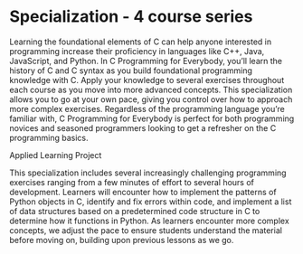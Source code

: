 # Specialization - 4 course series
Learning the foundational elements of C can help anyone interested in programming increase their proficiency in languages like C++, Java, JavaScript, and Python. In C Programming for Everybody, you’ll learn the history of C and C syntax as you build foundational programming knowledge with C. Apply your knowledge to several exercises throughout each course as you move into more advanced concepts. This specialization allows you to go at your own pace, giving you control over how to approach more complex exercises. Regardless of the programming language you’re familiar with, C Programming for Everybody is perfect for both programming novices and seasoned programmers looking to get a refresher on the C programming basics. 

Applied Learning Project

This specialization includes several increasingly challenging programming exercises ranging from a few minutes of effort to several hours of development. Learners will encounter how to implement the patterns of Python objects in C, identify and fix errors within code, and implement a list of data structures based on a predetermined code structure in C to determine how it functions in Python. As learners encounter more complex concepts, we adjust the pace to ensure students understand the material before moving on, building upon previous lessons as we go. 